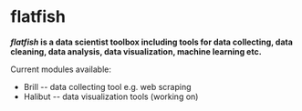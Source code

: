 # flatfish
***flatfish* is a data scientist toolbox including tools for data collecting, data cleaning, data analysis,  data visualization, machine learning etc.**

Current modules available:

 - Brill   -- data collecting tool e.g. web scraping
 - Halibut -- data visualization tools (working on)

